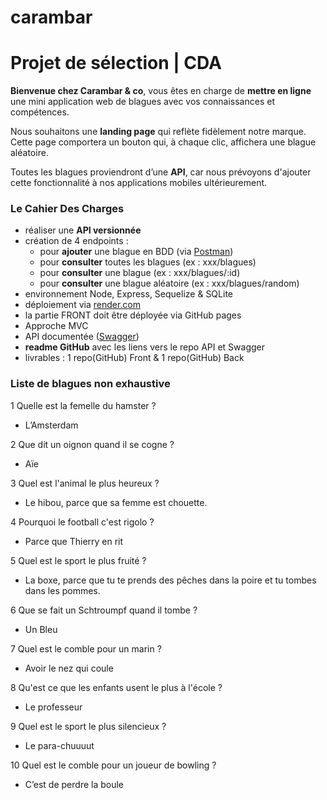 # carambar
 
# Projet de sélection | CDA

**Bienvenue chez Carambar & co**, vous êtes en charge de **mettre en ligne** une mini application web de blagues avec vos connaissances et compétences.

Nous souhaitons une **landing page** qui reflète fidèlement notre marque. Cette page comportera un bouton qui, à chaque clic, affichera une blague aléatoire.

Toutes les blagues proviendront d’une **API**, car nous prévoyons d'ajouter cette fonctionnalité à nos applications mobiles ultérieurement.

### Le Cahier Des Charges

- réaliser une **API versionnée**
- création de 4 endpoints :
    - pour **ajouter** une blague en BDD (via [Postman](https://www.postman.com/))
    - pour **consulter** toutes les blagues (ex : xxx/blagues)
    - pour **consulter** une blague (ex : xxx/blagues/:id)
    - pour **consulter** une blague aléatoire (ex : xxx/blagues/random)
- environnement Node, Express, Sequelize & SQLite
- déploiement via [render.com](https://render.com/)
- la partie FRONT doit être déployée via GitHub pages
- Approche MVC
- API documentée ([Swagger](https://swagger.io/))
- **readme GitHub** avec les liens vers le repo API et Swagger
- livrables : 1 repo(GitHub) Front & 1 repo(GitHub) Back

### Liste de blagues non exhaustive

1 Quelle est la femelle du hamster ?

- L’Amsterdam

2 Que dit un oignon quand il se cogne ?

- Aïe

3 Quel est l'animal le plus heureux ?

- Le hibou, parce que sa femme est chouette.

4 Pourquoi le football c'est rigolo ?

- Parce que Thierry en rit

5 Quel est le sport le plus fruité ?

- La boxe, parce que tu te prends des pêches dans la poire et tu tombes dans les pommes.

6 Que se fait un Schtroumpf quand il tombe ?

- Un Bleu

7 Quel est le comble pour un marin ?

- Avoir le nez qui coule

8 Qu'est ce que les enfants usent le plus à l'école ?

- Le professeur

9 Quel est le sport le plus silencieux ?

- Le para-chuuuut

10 Quel est le comble pour un joueur de bowling ?

- C’est de perdre la boule
 